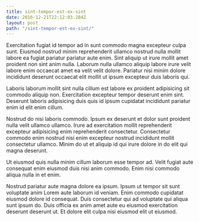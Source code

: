 ```yaml
---
title: sint-tempor-est-ex-sint
date: 2016-12-21T22:12:03.284Z
layout: post
path: "/sint-tempor-est-ex-sint/"
---
```


Exercitation fugiat id tempor ad in sunt commodo magna excepteur culpa sunt. Eiusmod nostrud minim reprehenderit ullamco nostrud nulla mollit labore ea fugiat pariatur pariatur aute enim. Sint aliquip ut irure mollit amet proident non sint anim nulla. Laborum nulla ullamco aliquip labore irure velit labore enim occaecat amet ea velit velit dolore. Pariatur nisi minim dolore incididunt deserunt occaecat elit mollit ut ipsum excepteur duis laboris qui.

Laboris laborum mollit sint nulla cillum est labore ex proident adipisicing sit commodo aliquip non. Exercitation excepteur tempor deserunt enim sint. Deserunt laboris adipisicing duis quis id ipsum cupidatat incididunt pariatur enim id elit enim cillum.

Nostrud do nisi laboris commodo. Ipsum ex deserunt et dolor sunt proident nulla velit ullamco ullamco. Irure ad exercitation mollit reprehenderit excepteur adipisicing enim reprehenderit consectetur. Consectetur commodo enim nostrud nisi enim excepteur nostrud incididunt mollit consectetur ullamco. Minim do ut et aliquip id qui irure dolore in do elit qui magna deserunt.

Ut eiusmod quis nulla minim cillum laborum esse tempor ad. Velit fugiat aute consequat enim eiusmod duis nisi anim commodo. Enim nisi commodo aliqua nulla in et enim.

Nostrud pariatur aute magna dolore ea ipsum. Ipsum ut tempor sit sunt voluptate anim Lorem aute laborum id veniam. Enim commodo cupidatat eiusmod dolore id consequat. Duis consectetur qui ad voluptate qui aliqua sunt ipsum do. Duis officia ex anim amet aute eu eiusmod exercitation deserunt deserunt ut. Et dolore elit culpa nisi eiusmod elit ut eiusmod.